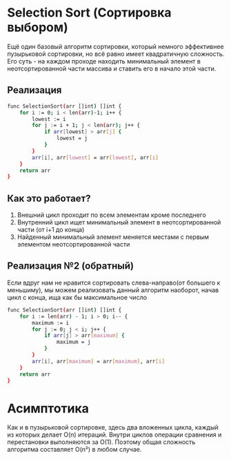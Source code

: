 
# Selection Sort (Сортировка выбором)

Ещё один базовый алгоритм сортировки, который немного эффективнее пузырьковой сортировки, но всё равно имеет квадратичную сложность. Его суть - на каждом проходе находить минимальный элемент в неотсортированной части массива и ставить его в начало этой части.


## Реализация

```bash
func SelectionSort(arr []int) []int {
    for i := 0; i < len(arr)-1; i++ {
        lowest := i
        for j := i + 1; j < len(arr); j++ {
            if arr[lowest] > arr[j] {
                lowest = j
            }
        }
        arr[i], arr[lowest] = arr[lowest], arr[i]
    }
    return arr
}
```
## Как это работает?
1. Внешний цикл проходит по всем элементам кроме последнего
2. Внутренний цикл ищет минимальный элемент в неотсортированной части (от i+1 до конца)
3. Найденный минимальный элемент меняется местами с первым элементом неотсортированной части

## Реализация №2 (обратный)
Если вдруг нам не нравится сортировать слева-направо(от большего к меньшиму), мы можем реализовать данный алгоритм
наоборот, начав цикл с конца, ища как бы максимальное число


```bash
func SelectionSort(arr []int) []int {
    for i := len(arr) - 1; i > 0; i-- {
		maximum := i
		for j := 0; j < i; j++ {
			if arr[j] > arr[maximum] {
				maximum = j
			}
		}
		arr[i], arr[maximum] = arr[maximum], arr[i]
	}
	return arr
}
```


# Асимптотика

Как и в пузырьковой сортировке, здесь два вложенных цикла, каждый из которых делает O(n) итераций. Внутри циклов операции сравнения и перестановки выполняются за O(1). Поэтому общая сложность алгоритма составляет O(n²) в любом случае.